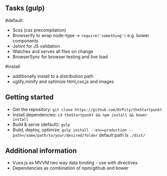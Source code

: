 ## Tasks (gulp)

#default:
- Scss (css precompilation)
- Browserify to wrap node-type -> `require('something')` e.g. bower components
- Jshint for JS validation
- Watches and serves all files on change
- BrowserSync for browser testing and live load

#install
- additionally install to a distribution path
- uglify,minify and optimize html,css,js and images

## Getting started
- Get the repository: `git clone https://github.com/DrPity/theStartpunkt`
- Install dependencies: `cd theStartpunkt && npm install && bower install`
- Build & serve (default): `gulp`
- Build, deploy, optimize: `gulp install --env=production --path=/some/path/to/your/desired/folder` default path is `./dist/`


## Additional information

- Vues.js as MVVM two way data binding - use with directives
- Dependencies as combination of npm/github and bower
